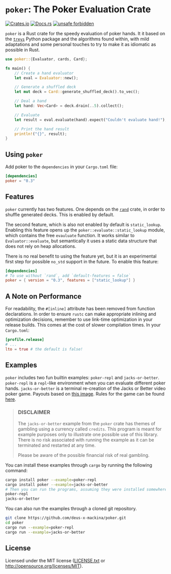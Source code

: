 # `poker`: The Poker Evaluation Crate

[![Crates.io](https://img.shields.io/crates/v/poker)](https://crates.io/crates/poker)
[![Docs.rs](https://docs.rs/poker/badge.svg)](https://docs.rs/poker)
[![unsafe forbidden](https://img.shields.io/badge/unsafe-forbidden-success.svg)](https://github.com/rust-secure-code/safety-dance/)

`poker` is a Rust crate for the speedy evaluation of poker hands. It it based on
the [`treys`](https://github.com/ihendley/treys)
Python package and the algorithms found within, with mild adaptations and some
personal touches to try to make it as idiomatic as possible in Rust.

```rust
use poker::{Evaluator, cards, Card};

fn main() {
    // Create a hand evaluator
    let eval = Evaluator::new();

    // Generate a shuffled deck
    let mut deck = Card::generate_shuffled_deck().to_vec();

    // Deal a hand
    let hand: Vec<Card> = deck.drain(..5).collect();

    // Evaluate
    let result = eval.evaluate(hand).expect("Couldn't evaluate hand!");

    // Print the hand result
    println!("{}", result);
}
```

## Using `poker`

Add poker to the `dependencies` in your `Cargo.toml` file:

```toml
[dependencies]
poker = "0.3"
```

## Features

`poker` currently has two features. One depends on the [`rand`](https://crates.io/crates/rand) crate,
in order to shuffle generated decks. This is enabled by default.

The second feature, which is also not enabled by default is `static_lookup`. Enabling
this feature opens up the `poker::evaluate::static_lookup` module, which contains
the free `evauluate` function. It works similar to `Evaluator::evaluate`, but
semantically it uses a static data structure that does not rely on heap allocations.

There is no real benefit to using the feature yet, but it is an experimental first step
for possible `no_std` support in the future. To enable this feature:

```toml
[dependencies]
# To use without `rand`, add `default-features = false`
poker = { version = "0.3", features = ["static_lookup"] }
```

## A Note on Performance

For readability, the `#[inline]` attribute has been removed from function
declarations. In order to ensure `rustc` can make appropriate inlining and
optimization decisions, remember to use link-time optimization in your release
builds. This comes at the cost of slower compilation times. In your
`Cargo.toml`:

```toml
[profile.release]
# ...
lto = true # the default is false!
```

## Examples

`poker` includes two fun builtin examples: `poker-repl` and `jacks-or-better`.
`poker-repl` is a `repl`-like environment when you can evaluate different poker
hands. `jacks-or-better` is a terminal re-creation of the Jacks or Better
video poker game. Payouts based on [this image](https://www.gamblingsites.com/wp-content/uploads/2016/08/video-poker-pay-table-jacks-or-better.png).
Rules for the game can be found [here](https://www.onlinepoker.net/games/jacks-or-better).

> ### DISCLAIMER
>
> The `jacks-or-better` example from the `poker` crate has themes of gambling
> using a currency called `credits`. This program is meant for example purposes
> only to illustrate one possible use of this library. There is no risk associated
> with running the example as it can be terminated and restarted at any time.
>
> Please be aware of the possible financial risk of real gambling.

You can install these examples through `cargo` by running the following command:

```bash
cargo install poker --example=poker-repl
cargo install poker --example=jacks-or-better
# Then you can run the programs, assuming they were installed somewhere in $PATH
poker-repl
jacks-or-better
```

You can also run the examples through a cloned git repository.

```bash
git clone https://github.com/deus-x-mackina/poker.git
cd poker
cargo run --example=poker-repl
cargo run --example=jacks-or-better
```

## License

Licensed under the MIT license ([LICENSE.txt](LICENSE.txt) or <http://opensource.org/licenses/MIT>).

